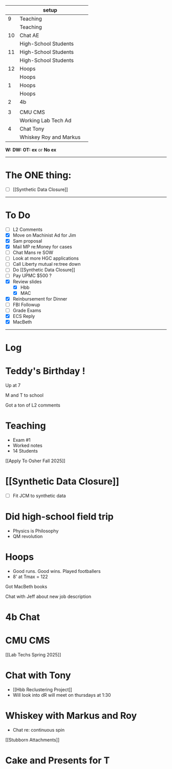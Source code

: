 
|     | setup                  |     |
| --- | ---------------------- | --- |
| 9   | Teaching               |     |
|     | Teaching               |     |
| 10  | Chat AE                |     |
|     | High-School Students   |     |
| 11  | High-School Students   |     |
|     | High-School Students   |     |
| 12  | Hoops                  |     |
|     | Hoops                  |     |
| 1   | Hoops                  |     |
|     | Hoops                  |     |
| 2   | 4b                     |     |
|     |                        |     |
| 3   | CMU CMS                |     |
|     | Working Lab Tech Ad    |     |
| 4   | Chat Tony              |     |
|     | Whiskey Roy and Markus |     |

**W:**
**DW:**
**OT:**
**ex** or **No ex**

---
# The ONE thing: 
- [ ] [[Synthetic Data Closure]]

---
# To Do

- [ ] L2 Comments 
- [x] Move on Machinist Ad for Jim
- [x]  Sam proposal
- [x]  Mail MP re:Money for cases
- [ ] Chat Mans re SOW
- [ ] Look at more HGC applications
- [ ] Call Liberty mutual re:tree down
- [ ] Do  [[Synthetic Data Closure]]
- [ ]  Pay UPMC $500 ? 
- [x]  Review slides
	- [x] Hbb
	- [x] MAC
- [x] Reinbursement for Dinner
- [ ] FBI Followup
- [ ] Grade Exams
- [x] ECS Reply
- [x] MacBeth

---

# Log

# Teddy's Birthday !

Up at 7

M and T to school

Got a ton of L2 comments

# Teaching 
- Exam #1 
- Worked notes
- 14 Students


[[Apply To Osher Fall 2025]]


# [[Synthetic Data Closure]]
- [ ] Fit JCM to synthetic data


# Did high-school field trip
- Physics is Philosophy 
- QM revolution

# Hoops
- Good runs. Good wins. Played footballers
- 8' at Tmax = 122

Got MacBeth books

Chat with Jeff about new job description

# 4b Chat 


# CMU CMS


[[Lab Techs Spring 2025]]

# Chat with Tony 
- [[Hbb Reclustering Project]]
- Will look into dR will meet on thursdays at 1:30

# Whiskey with Markus and Roy
- Chat re: continuous spin

[[Stubborn Attachments]]

# Cake and Presents for T
